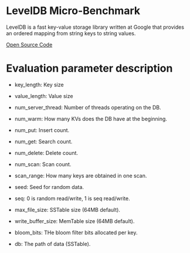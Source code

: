 # LevelDB Micro-Benchmark

LevelDB is a fast key-value storage library written at Google that provides an ordered mapping from string keys to string values.

[Open Source Code](https://github.com/google/leveldb/)

# Evaluation parameter description

* key_length: Key size

* value_length: Value size

* num_server_thread: Number of threads operating on the DB.

* num_warm: How many KVs does the DB have at the beginning.

* num_put: Insert count.

* num_get: Search count.

* num_delete: Delete count.

* num_scan: Scan count.

* scan_range: How many keys are obtained in one scan.

* seed: Seed for random data.

* seq: 0 is random read/write, 1 is seq read/write.

* max_file_size: SSTable size (64MB default).

* write_buffer_size: MemTable size (64MB default).

* bloom_bits: THe bloom filter bits allocated per key.

* db: The path of data (SSTable).

 